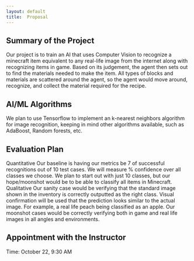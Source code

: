 ```yaml
---
layout: default
title:  Proposal
---
```


## Summary of the Project 
Our project is to train an AI that uses Computer Vision to recognize a minecraft item equivalent to any real-life image from the internet along with recognizing items in game. Based on its judgement, the agent then sets out to find the materials needed to make the item. All types of blocks and materials are scattered around the agent, so the agent would move around, recognize, and collect the material required for the recipe. 

## AI/ML Algorithms 
We plan to use Tensorflow to implement an k-nearest neighbors algorithm for image recognition, keeping in mind other algorithms available, such as AdaBoost, Random forests, etc.

## Evaluation Plan 
Quantitative
Our baseline is having our metrics be 7 of successful recognitions out of 10 test cases. We will measure % confidence over all classes we choose. We plan to start out with just 10 classes, but our hope/moonshot would be to be able to classify all items in Minecraft.
Qualitative
Our sanity case would be verifying that the standard image shown in the inventory is correctly outputted as the right class. Visual confirmation will be used that the prediction looks similar to the actual image. For example, a real life peach being classified as an apple. Our moonshot cases would be correctly verifying both in game and real life images in all angles and environments.


## Appointment with the Instructor 
Time: October 22, 9:30 AM
